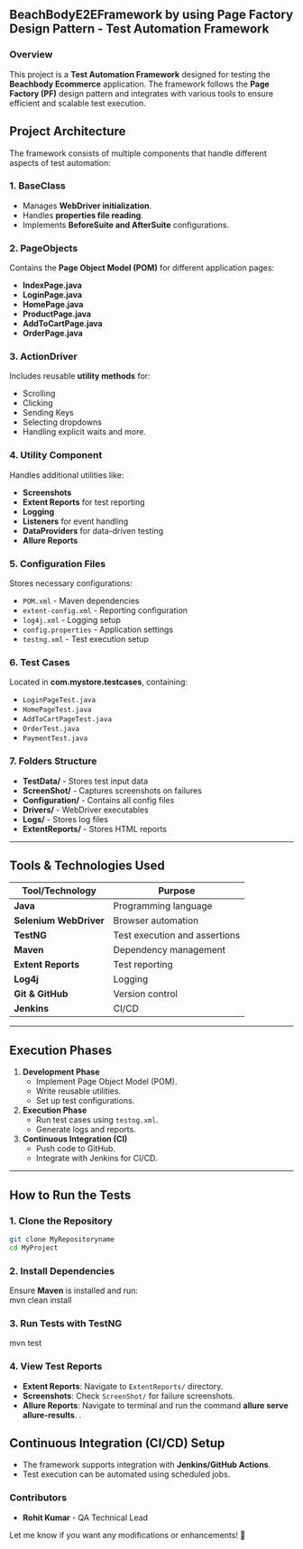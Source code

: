 ## **BeachBodyE2EFramework by using Page Factory Design Pattern - Test Automation Framework**  

### **Overview**  
This project is a **Test Automation Framework** designed for testing the **Beachbody Ecommerce** application. The framework follows the **Page Factory (PF)** design pattern and integrates with 
various tools to ensure efficient and scalable test execution.

## **Project Architecture**  
The framework consists of multiple components that handle different aspects of test automation:  

### **1. BaseClass**  
- Manages **WebDriver initialization**.  
- Handles **properties file reading**.  
- Implements **BeforeSuite and AfterSuite** configurations.  

### **2. PageObjects**  
Contains the **Page Object Model (POM)** for different application pages:  
- **IndexPage.java**  
- **LoginPage.java**  
- **HomePage.java**  
- **ProductPage.java**  
- **AddToCartPage.java**  
- **OrderPage.java**  

### **3. ActionDriver**  
Includes reusable **utility methods** for:  
- Scrolling  
- Clicking  
- Sending Keys  
- Selecting dropdowns  
- Handling explicit waits  and more.

### **4. Utility Component**  
Handles additional utilities like:  
- **Screenshots**  
- **Extent Reports** for test reporting  
- **Logging**  
- **Listeners** for event handling  
- **DataProviders** for data-driven testing
- **Allure Reports** 

### **5. Configuration Files**  
Stores necessary configurations:  
- `POM.xml` - Maven dependencies  
- `extent-config.xml` - Reporting configuration  
- `log4j.xml` - Logging setup  
- `config.properties` - Application settings  
- `testng.xml` - Test execution setup  

### **6. Test Cases**  
Located in **com.mystore.testcases**, containing:  
- `LoginPageTest.java`  
- `HomePageTest.java`  
- `AddToCartPageTest.java`  
- `OrderTest.java`  
- `PaymentTest.java`  

### **7. Folders Structure**  
- **TestData/** - Stores test input data  
- **ScreenShot/** - Captures screenshots on failures  
- **Configuration/** - Contains all config files  
- **Drivers/** - WebDriver executables  
- **Logs/** - Stores log files  
- **ExtentReports/** - Stores HTML reports  

---

## **Tools & Technologies Used**  
| **Tool/Technology** | **Purpose** |  
|---------------------|------------|  
| **Java** | Programming language |  
| **Selenium WebDriver** | Browser automation |  
| **TestNG** | Test execution and assertions |  
| **Maven** | Dependency management |  
| **Extent Reports** | Test reporting |  
| **Log4j** | Logging |  
| **Git & GitHub** | Version control |  
| **Jenkins** | CI/CD |  

---

## **Execution Phases**  
1. **Development Phase**  
   - Implement Page Object Model (POM).  
   - Write reusable utilities.  
   - Set up test configurations.  
2. **Execution Phase**  
   - Run test cases using `testng.xml`.  
   - Generate logs and reports.  
3. **Continuous Integration (CI)**  
   - Push code to GitHub.  
   - Integrate with Jenkins for CI/CD.  

---

## **How to Run the Tests**  

### **1. Clone the Repository**  
```sh
git clone MyRepositoryname
cd MyProject
```

### **2. Install Dependencies**  
Ensure **Maven** is installed and run:  
mvn clean install


### **3. Run Tests with TestNG**  
mvn test


### **4. View Test Reports**  
- **Extent Reports**: Navigate to `ExtentReports/` directory.  
- **Screenshots**: Check `ScreenShot/` for failure screenshots.
- **Allure Reports**: Navigate to terminal and run the command  **allure serve allure-results**.
.  

## **Continuous Integration (CI/CD) Setup**  
- The framework supports integration with **Jenkins/GitHub Actions**.  
- Test execution can be automated using scheduled jobs.  

### **Contributors**  
- **Rohit Kumar** - QA Technical Lead  

Let me know if you want any modifications or enhancements! 🚀

